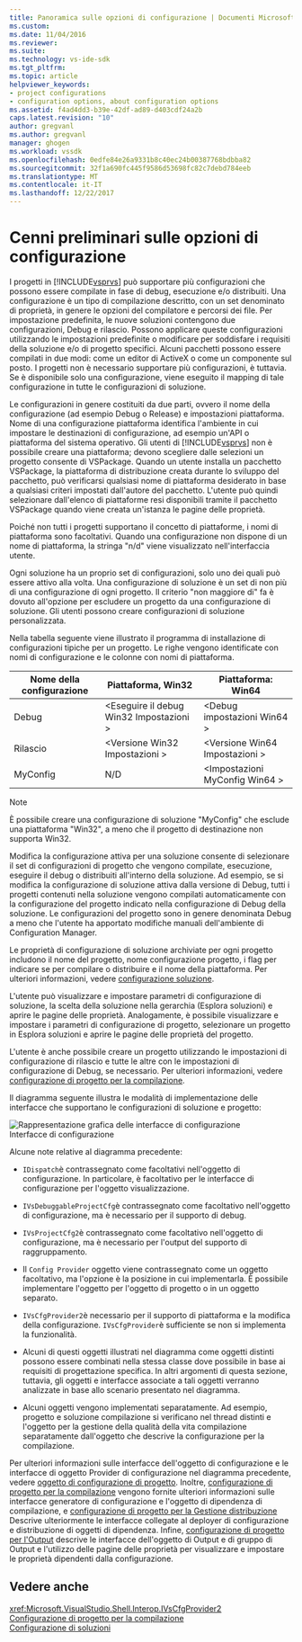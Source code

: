 ```yaml
---
title: Panoramica sulle opzioni di configurazione | Documenti Microsoft
ms.custom: 
ms.date: 11/04/2016
ms.reviewer: 
ms.suite: 
ms.technology: vs-ide-sdk
ms.tgt_pltfrm: 
ms.topic: article
helpviewer_keywords:
- project configurations
- configuration options, about configuration options
ms.assetid: f4ad4dd3-b39e-42df-ad89-d403cdf24a2b
caps.latest.revision: "10"
author: gregvanl
ms.author: gregvanl
manager: ghogen
ms.workload: vssdk
ms.openlocfilehash: 0edfe84e26a9331b8c40ec24b00387768bdbba82
ms.sourcegitcommit: 32f1a690fc445f9586d53698fc82c7debd784eeb
ms.translationtype: MT
ms.contentlocale: it-IT
ms.lasthandoff: 12/22/2017
---
```

# <a name="configuration-options-overview"></a>Cenni preliminari sulle opzioni di configurazione
I progetti in [!INCLUDE[vsprvs](../../code-quality/includes/vsprvs_md.md)] può supportare più configurazioni che possono essere compilate in fase di debug, esecuzione e/o distribuiti. Una configurazione è un tipo di compilazione descritto, con un set denominato di proprietà, in genere le opzioni del compilatore e percorsi dei file. Per impostazione predefinita, le nuove soluzioni contengono due configurazioni, Debug e rilascio. Possono applicare queste configurazioni utilizzando le impostazioni predefinite o modificare per soddisfare i requisiti della soluzione e/o di progetto specifici. Alcuni pacchetti possono essere compilati in due modi: come un editor di ActiveX o come un componente sul posto. I progetti non è necessario supportare più configurazioni, è tuttavia. Se è disponibile solo una configurazione, viene eseguito il mapping di tale configurazione in tutte le configurazioni di soluzione.  
  
 Le configurazioni in genere costituiti da due parti, ovvero il nome della configurazione (ad esempio Debug o Release) e impostazioni piattaforma. Nome di una configurazione piattaforma identifica l'ambiente in cui impostare le destinazioni di configurazione, ad esempio un'API o piattaforma del sistema operativo. Gli utenti di [!INCLUDE[vsprvs](../../code-quality/includes/vsprvs_md.md)] non è possibile creare una piattaforma; devono scegliere dalle selezioni un progetto consente di VSPackage. Quando un utente installa un pacchetto VSPackage, la piattaforma di distribuzione creata durante lo sviluppo del pacchetto, può verificarsi qualsiasi nome di piattaforma desiderato in base a qualsiasi criteri impostati dall'autore del pacchetto. L'utente può quindi selezionare dall'elenco di piattaforme resi disponibili tramite il pacchetto VSPackage quando viene creata un'istanza le pagine delle proprietà.  
  
 Poiché non tutti i progetti supportano il concetto di piattaforme, i nomi di piattaforma sono facoltativi. Quando una configurazione non dispone di un nome di piattaforma, la stringa "n/d" viene visualizzato nell'interfaccia utente.  
  
 Ogni soluzione ha un proprio set di configurazioni, solo uno dei quali può essere attivo alla volta. Una configurazione di soluzione è un set di non più di una configurazione di ogni progetto. Il criterio "non maggiore di" fa è dovuto all'opzione per escludere un progetto da una configurazione di soluzione. Gli utenti possono creare configurazioni di soluzione personalizzata.  
  
 Nella tabella seguente viene illustrato il programma di installazione di configurazioni tipiche per un progetto. Le righe vengono identificate con nomi di configurazione e le colonne con nomi di piattaforma.  
  
|Nome della configurazione|Piattaforma, Win32|Piattaforma: Win64|  
|------------------------|----------------------|----------------------|  
|Debug|\<Eseguire il debug Win32 Impostazioni >|\<Debug impostazioni Win64 >|  
|Rilascio|\<Versione Win32 Impostazioni >|\<Versione Win64 Impostazioni >|  
|MyConfig|N/D|\<Impostazioni MyConfig Win64 >|  
  
> [!NOTE]
>  È possibile creare una configurazione di soluzione "MyConfig" che esclude una piattaforma "Win32", a meno che il progetto di destinazione non supporta Win32.  
  
 Modifica la configurazione attiva per una soluzione consente di selezionare il set di configurazioni di progetto che vengono compilate, esecuzione, eseguire il debug o distribuiti all'interno della soluzione. Ad esempio, se si modifica la configurazione di soluzione attiva dalla versione di Debug, tutti i progetti contenuti nella soluzione vengono compilati automaticamente con la configurazione del progetto indicato nella configurazione di Debug della soluzione. Le configurazioni del progetto sono in genere denominata Debug a meno che l'utente ha apportato modifiche manuali dell'ambiente di Configuration Manager.  
  
 Le proprietà di configurazione di soluzione archiviate per ogni progetto includono il nome del progetto, nome configurazione progetto, i flag per indicare se per compilare o distribuire e il nome della piattaforma. Per ulteriori informazioni, vedere [configurazione soluzione](../../extensibility/internals/solution-configuration.md).  
  
 L'utente può visualizzare e impostare parametri di configurazione di soluzione, la scelta della soluzione nella gerarchia (Esplora soluzioni) e aprire le pagine delle proprietà. Analogamente, è possibile visualizzare e impostare i parametri di configurazione di progetto, selezionare un progetto in Esplora soluzioni e aprire le pagine delle proprietà del progetto.  
  
 L'utente è anche possibile creare un progetto utilizzando le impostazioni di configurazione di rilascio e tutte le altre con le impostazioni di configurazione di Debug, se necessario. Per ulteriori informazioni, vedere [configurazione di progetto per la compilazione](../../extensibility/internals/project-configuration-for-building.md).  
  
 Il diagramma seguente illustra le modalità di implementazione delle interfacce che supportano le configurazioni di soluzione e progetto:  
  
 ![Rappresentazione grafica delle interfacce di configurazione](../../extensibility/internals/media/vsconfiginterfaces.gif "vsConfigInterfaces")  
Interfacce di configurazione  
  
 Alcune note relative al diagramma precedente:  
  
-   `IDispatch`è contrassegnato come facoltativi nell'oggetto di configurazione. In particolare, è facoltativo per le interfacce di configurazione per l'oggetto visualizzazione.  
  
-   `IVsDebuggableProjectCfg`è contrassegnato come facoltativo nell'oggetto di configurazione, ma è necessario per il supporto di debug.  
  
-   `IVsProjectCfg2`è contrassegnato come facoltativo nell'oggetto di configurazione, ma è necessario per l'output del supporto di raggruppamento.  
  
-   Il `Config Provider` oggetto viene contrassegnato come un oggetto facoltativo, ma l'opzione è la posizione in cui implementarla. È possibile implementare l'oggetto per l'oggetto di progetto o in un oggetto separato.  
  
-   `IVsCfgProvider2`è necessario per il supporto di piattaforma e la modifica della configurazione. `IVsCfgProvider`è sufficiente se non si implementa la funzionalità.  
  
-   Alcuni di questi oggetti illustrati nel diagramma come oggetti distinti possono essere combinati nella stessa classe dove possibile in base ai requisiti di progettazione specifica. In altri argomenti di questa sezione, tuttavia, gli oggetti e interfacce associate a tali oggetti verranno analizzate in base allo scenario presentato nel diagramma.  
  
-   Alcuni oggetti vengono implementati separatamente. Ad esempio, progetto e soluzione compilazione si verificano nel thread distinti e l'oggetto per la gestione della qualità della vita compilazione separatamente dall'oggetto che descrive la configurazione per la compilazione.  
  
 Per ulteriori informazioni sulle interfacce dell'oggetto di configurazione e le interfacce di oggetto Provider di configurazione nel diagramma precedente, vedere [oggetto di configurazione di progetto](../../extensibility/internals/project-configuration-object.md). Inoltre, [configurazione di progetto per la compilazione](../../extensibility/internals/project-configuration-for-building.md) vengono fornite ulteriori informazioni sulle interfacce generatore di configurazione e l'oggetto di dipendenza di compilazione, e [configurazione di progetto per la Gestione distribuzione](../../extensibility/internals/project-configuration-for-managing-deployment.md) Descrive ulteriormente le interfacce collegate al deployer di configurazione e distribuzione di oggetti di dipendenza. Infine, [configurazione di progetto per l'Output](../../extensibility/internals/project-configuration-for-output.md) descrive le interfacce dell'oggetto di Output e di gruppo di Output e l'utilizzo delle pagine delle proprietà per visualizzare e impostare le proprietà dipendenti dalla configurazione.  
  
## <a name="see-also"></a>Vedere anche  
 <xref:Microsoft.VisualStudio.Shell.Interop.IVsCfgProvider2>   
 [Configurazione di progetto per la compilazione](../../extensibility/internals/project-configuration-for-building.md)   
 [Configurazione di soluzioni](../../extensibility/internals/solution-configuration.md)